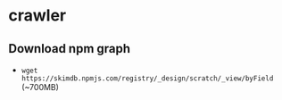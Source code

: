 # crawler

## Download npm graph

* `wget https://skimdb.npmjs.com/registry/_design/scratch/_view/byField` (~700MB)

